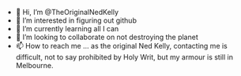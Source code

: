 - 👋 Hi, I’m @TheOriginalNedKelly
- 👀 I’m interested in figuring out github
- 🌱 I’m currently learning all I can
- 💞️ I’m looking to collaborate on not destroying the planet
- 📫 How to reach me ... as the original Ned Kelly, contacting me is difficult, not to say prohibited by Holy Writ, but my armour is still in Melbourne.

<!---
TheOriginalNedKelly/TheOriginalNedKelly is a ✨ special ✨ repository because its `README.md` (this file) appears on your GitHub profile.
You can click the Preview link to take a look at your changes.
--->
